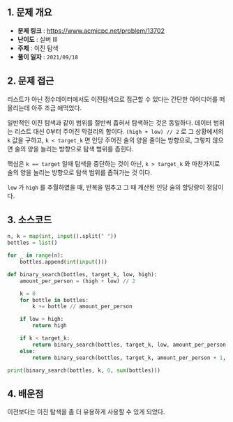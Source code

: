 ## 1. 문제 개요

- **문제 링크** : https://www.acmicpc.net/problem/13702
- **난이도** : 실버 III
- **주제** : 이진 탐색
- **풀이 일자** : `2021/09/18`

## 2. 문제 접근

리스트가 아닌 정수데이터에서도 이진탐색으로 접근할 수 있다는 간단한 아이디어를 떠올리는데 아주 조금 애먹었다.

일반적인 이진 탐색과 같이 범위를 절반씩 좁혀서 탐색하는 것은 동일하다. 데이터 범위는 리스트 대신 0부터 주어진 막걸리의 합이다. `(high + low) // 2` 로 그 상황에서의 `k` 값을 구하고, `k < target_k` 면 인당 주어진 술의 양을 줄이는 방향으로, 그렇지 않으면 술의 양을 늘리는 방향으로 탐색 범위를 좁힌다.

핵심은 `k == target` 일때 탐색을 중단하는 것이 아닌, `k > target_k` 와 마찬가지로 술의 양을 늘리는 방향으로 탐색 범위를 좁혀가는 것 이다.

`low` 가 `high` 를 추월하였을 때, 반복을 멈추고 그 때 계산된 인당 술의 할당량이 정답이다.

## 3. 소스코드

```python
n, k = map(int, input().split(" "))
bottles = list()

for _ in range(n):
    bottles.append(int(input()))

def binary_search(bottles, target_k, low, high):
    amount_per_person = (high + low) // 2

    k = 0
    for bottle in bottles:
        k += bottle // amount_per_person

    if low > high:
        return high

    if k < target_k:
        return binary_search(bottles, target_k, low, amount_per_person - 1)
    else:
        return binary_search(bottles, target_k, amount_per_person + 1, high)

print(binary_search(bottles, k, 0, sum(bottles)))
```

## 4. 배운점

이전보다는 이진 탐색을 좀 더 유용하게 사용할 수 있게 되었다.

